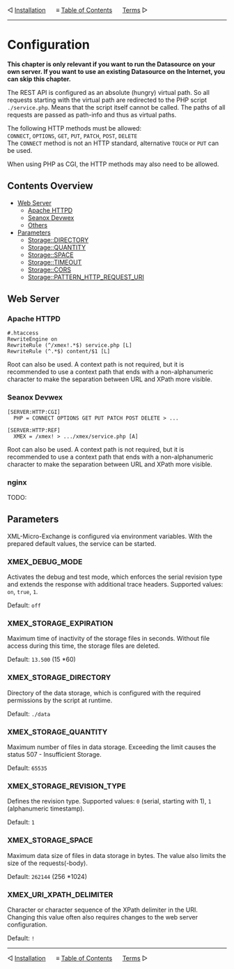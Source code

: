 &#9665; [Installation](installation.md)
&nbsp;&nbsp;&nbsp;&nbsp; &#8801; [Table of Contents](README.md)
&nbsp;&nbsp;&nbsp;&nbsp; [Terms](terms.md) &#9655;
- - -

# Configuration

__This chapter is only relevant if you want to run the Datasource on your own
server. If you want to use an existing Datasource on the Internet, you can skip
this chapter.__

The REST API is configured as an absolute (hungry) virtual path. So all requests
starting with the virtual path are redirected to the PHP script `./service.php`.
Means that the script itself cannot be called. The paths of all requests are
passed as path-info and thus as virtual paths.

The following HTTP methods must be allowed:  
`CONNECT`, `OPTIONS`, `GET`, `PUT`, `PATCH`, `POST`, `DELETE`  
The `CONNECT` method is not an HTTP standard, alternative `TOUCH` or `PUT` can
be used.

When using PHP as CGI, the HTTP methods may also need to be allowed.


## Contents Overview

* [Web Server](#web-server)
  * [Apache HTTPD](#apache-httpd)
  * [Seanox Devwex](#seanox-devwex)
  * [Others](#others)
* [Parameters](#parameters)
  * [Storage::DIRECTORY](#storagedirectory)
  * [Storage::QUANTITY](#storagequantity)
  * [Storage::SPACE](#storagespace)
  * [Storage::TIMEOUT](#storagetimeout)
  * [Storage::CORS](#storagecors)
  * [Storage::PATTERN_HTTP_REQUEST_URI](#storagepattern_http_request_uri)


## Web Server

### Apache HTTPD

```
#.htaccess
RewriteEngine on
RewriteRule (^/xmex!.*$) service.php [L]
RewriteRule (^.*$) content/$1 [L]
```

Root can also be used. A context path is not required, but it is recommended to
use a context path that ends with a non-alphanumeric character to make the
separation between URL and XPath more visible.  

### Seanox Devwex

```
[SERVER:HTTP:CGI]
  PHP = CONNECT OPTIONS GET PUT PATCH POST DELETE > ...
  
[SERVER:HTTP:REF]
  XMEX = /xmex! > .../xmex/service.php [A]
```

Root can also be used. A context path is not required, but it is recommended to
use a context path that ends with a non-alphanumeric character to make the
separation between URL and XPath more visible.  

### nginx

TODO:

## Parameters

XML-Micro-Exchange is configured via environment variables. With the prepared
default values, the service can be started.

### XMEX_DEBUG_MODE
Activates the debug and test mode, which enforces the serial revision type and
extends the response with additional trace headers. Supported values: `on`,
`true`, `1`.

Default: `off`

### XMEX_STORAGE_EXPIRATION
Maximum time of inactivity of the storage files in seconds. Without file access
during this time, the storage files are deleted.

Default: `13.500` (15 *60)

### XMEX_STORAGE_DIRECTORY
Directory of the data storage, which is configured with the required permissions
by the script at runtime.

Default: `./data`

### XMEX_STORAGE_QUANTITY
Maximum number of files in data storage. Exceeding the limit causes the status
507 - Insufficient Storage.

Default: `65535`

### XMEX_STORAGE_REVISION_TYPE
Defines the revision type. Supported values: `0` (serial, starting with 1),
`1` (alphanumeric timestamp).

Default: `1`

### XMEX_STORAGE_SPACE
Maximum data size of files in data storage in bytes. The value also limits the
size of the requests(-body).

Default: `262144` (256 *1024)

### XMEX_URI_XPATH_DELIMITER
Character or character sequence of the XPath delimiter in the URI. Changing this
value often also requires changes to the web server configuration.

Default: `!`



- - -
&#9665; [Installation](installation.md)
&nbsp;&nbsp;&nbsp;&nbsp; &#8801; [Table of Contents](README.md)
&nbsp;&nbsp;&nbsp;&nbsp; [Terms](terms.md) &#9655;
